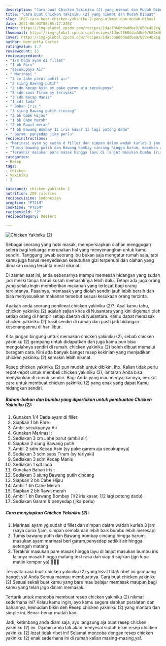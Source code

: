 ```yaml
---
description: "Cara buat Chicken Yakiniku (2) yang nikmat dan Mudah Dibuat"
title: "Cara buat Chicken Yakiniku (2) yang nikmat dan Mudah Dibuat"
slug: 1087-cara-buat-chicken-yakiniku-2-yang-nikmat-dan-mudah-dibuat
date: 2021-06-03T08:05:17.246Z
image: https://img-global.cpcdn.com/recipes/1dac3360ddaddbe9/680x482cq70/chicken-yakiniku-2-foto-resep-utama.jpg
thumbnail: https://img-global.cpcdn.com/recipes/1dac3360ddaddbe9/680x482cq70/chicken-yakiniku-2-foto-resep-utama.jpg
cover: https://img-global.cpcdn.com/recipes/1dac3360ddaddbe9/680x482cq70/chicken-yakiniku-2-foto-resep-utama.jpg
author: Henrietta Carter
ratingvalue: 4.7
reviewcount: 13
recipeingredient:
- "1/4 Dada ayam di fillet"
- "1 bh Pare"
- "secukupnya Air"
- " Marinasi "
- "3 cm Jahe parut ambil air"
- "2 siung Bawang putih"
- "2 sdm Kecap Asin sy pake garem aja secukupnya"
- "3 sdm saos Tiram sy teriyaki"
- "3 sdm Kecap Manis"
- "1 sdt lada"
- " Bahan Iris "
- "3 siung Bawang putih cincang"
- "2 bh Cabe Hijau"
- "1 bh Cabe Merah"
- "2 bh Rawit merah"
- "1 bh Bawang Bombay 12 iris kasar 12 lagi potong dadu"
- " Garam  penyedap jika perlu"
recipeinstructions:
- "Marinasi ayam yg sudah d fillet dan simpan dalam wadah kurleb 3 jam (saya cuma 1jam, simpan semalaman lebih baik bumbu lebih meresap)"
- "Tumis bawang putih dan Bawang bombay cincang hingga harum, masukan ayam marinasi beri garam,penyedap sedikit air hingga setengah matang"
- "Terakhir masukan pare masak hingga layu di lanjut masukan bumbu iris lainnya masak hingga matang test rasa dan siap d sajikan (jgn lupa matiin kompor ya) 🤗👍🏻"
categories:
- Resep
tags:
- chicken
- yakiniku
- 2

katakunci: chicken yakiniku 2 
nutrition: 289 calories
recipecuisine: Indonesian
preptime: "PT21M"
cooktime: "PT55M"
recipeyield: "2"
recipecategory: Dessert

---
```



![Chicken Yakiniku (2)](https://img-global.cpcdn.com/recipes/1dac3360ddaddbe9/680x482cq70/chicken-yakiniku-2-foto-resep-utama.jpg)

Sebagai seorang yang hobi masak, mempersiapkan olahan menggugah selera bagi keluarga merupakan hal yang menyenangkan untuk kamu sendiri. Tanggung jawab seorang ibu bukan saja mengatur rumah saja, tapi kamu juga harus menyediakan kebutuhan gizi terpenuhi dan olahan yang dimakan orang tercinta mesti nikmat.

Di zaman  saat ini, anda sebenarnya mampu memesan hidangan yang sudah jadi meski tanpa harus susah memasaknya lebih dulu. Tetapi ada juga orang yang selalu ingin memberikan makanan yang terlezat bagi orang tercintanya. Pasalnya, memasak yang diolah sendiri jauh lebih bersih dan bisa menyesuaikan makanan tersebut sesuai kesukaan orang tercinta. 



Apakah anda seorang penikmat chicken yakiniku (2)?. Asal kamu tahu, chicken yakiniku (2) adalah sajian khas di Nusantara yang kini digemari oleh setiap orang di hampir setiap daerah di Nusantara. Kamu dapat memasak chicken yakiniku (2) hasil sendiri di rumah dan pasti jadi hidangan kesenanganmu di hari libur.

Kita jangan bingung untuk memakan chicken yakiniku (2), sebab chicken yakiniku (2) gampang untuk didapatkan dan juga kamu pun bisa mengolahnya sendiri di rumah. chicken yakiniku (2) boleh dibuat memalui beragam cara. Kini ada banyak banget resep kekinian yang menjadikan chicken yakiniku (2) semakin lebih nikmat.

Resep chicken yakiniku (2) pun mudah untuk dibikin, lho. Kalian tidak perlu repot-repot untuk membeli chicken yakiniku (2), lantaran Anda bisa menyiapkan di rumah sendiri. Bagi Anda yang mau menyajikannya, berikut cara untuk membuat chicken yakiniku (2) yang enak yang dapat Kamu hidangkan sendiri.

<!--inarticleads1-->

##### Bahan-bahan dan bumbu yang diperlukan untuk pembuatan Chicken Yakiniku (2):

1. Gunakan 1/4 Dada ayam di fillet
1. Siapkan 1 bh Pare
1. Ambil secukupnya Air
1. Gunakan  Marinasi :
1. Sediakan 3 cm Jahe parut (ambil air)
1. Siapkan 2 siung Bawang putih
1. Ambil 2 sdm Kecap Asin (sy pake garem aja secukupnya)
1. Sediakan 3 sdm saos Tiram (sy teriyaki)
1. Sediakan 3 sdm Kecap Manis
1. Sediakan 1 sdt lada
1. Gunakan  Bahan Iris :
1. Sediakan 3 siung Bawang putih cincang
1. Siapkan 2 bh Cabe Hijau
1. Ambil 1 bh Cabe Merah
1. Siapkan 2 bh Rawit merah
1. Ambil 1 bh Bawang Bombay (1/2 iris kasar, 1/2 lagi potong dadu)
1. Sediakan  Garam &amp; penyedap (jika perlu)




<!--inarticleads2-->

##### Cara menyiapkan Chicken Yakiniku (2):

1. Marinasi ayam yg sudah d fillet dan simpan dalam wadah kurleb 3 jam (saya cuma 1jam, simpan semalaman lebih baik bumbu lebih meresap)
1. Tumis bawang putih dan Bawang bombay cincang hingga harum, masukan ayam marinasi beri garam,penyedap sedikit air hingga setengah matang
1. Terakhir masukan pare masak hingga layu di lanjut masukan bumbu iris lainnya masak hingga matang test rasa dan siap d sajikan (jgn lupa matiin kompor ya) 🤗👍🏻




Ternyata cara buat chicken yakiniku (2) yang lezat tidak ribet ini gampang banget ya! Anda Semua mampu membuatnya. Cara buat chicken yakiniku (2) Sesuai sekali buat kamu yang baru mau belajar memasak maupun bagi kamu yang telah jago dalam memasak.

Tertarik untuk mencoba membuat resep chicken yakiniku (2) nikmat sederhana ini? Kalau kamu ingin, ayo kamu segera siapkan peralatan dan bahannya, kemudian bikin deh Resep chicken yakiniku (2) yang mantab dan simple ini. Benar-benar mudah kan. 

Jadi, ketimbang anda diam saja, ayo langsung aja buat resep chicken yakiniku (2) ini. Dijamin anda tak akan menyesal sudah bikin resep chicken yakiniku (2) lezat tidak ribet ini! Selamat mencoba dengan resep chicken yakiniku (2) enak sederhana ini di rumah kalian masing-masing,ya!.

